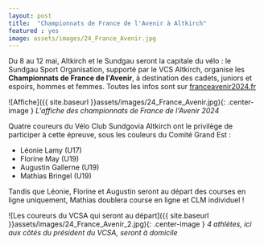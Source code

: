 ```yaml
---
layout: post
title:  "Championnats de France de l'Avenir à Altkirch"
featured : yes
image: assets/images/24_France_Avenir.jpg
---
```


Du 8 au 12 mai, Altkirch et le Sundgau seront la capitale du vélo : le Sundgau Sport Organisation, supporté par le VCS Altkirch, organise les **Championnats de France de l'Avenir**, à destination des cadets, juniors et espoirs, hommes et femmes. Toutes les infos sont sur [franceavenir2024.fr](https://www.franceavenir2024.fr/)

![Affiche]({{ site.baseurl }}assets/images/24_France_Avenir.jpg){: .center-image }
_L'affiche des championnats de France de l'Avenir 2024_

Quatre coureurs du Vélo Club Sundgovia Altkirch ont le privilège de participer à cette épreuve, sous les couleurs du Comité Grand Est :

* Léonie Lamy (U17)
* Florine May (U19)
* Augustin Gallerne (U19)
* Mathias Bringel (U19)

Tandis que Léonie, Florine et Augustin seront au départ des courses en ligne uniquement, Mathias doublera course en ligne et CLM individuel !

![Les coureurs du VCSA qui seront au départ]({{ site.baseurl }}assets/images/24_France_Avenir_2.jpg){: .center-image }
_4 athlètes, ici aux côtés du président du VCSA, seront à domicile_











